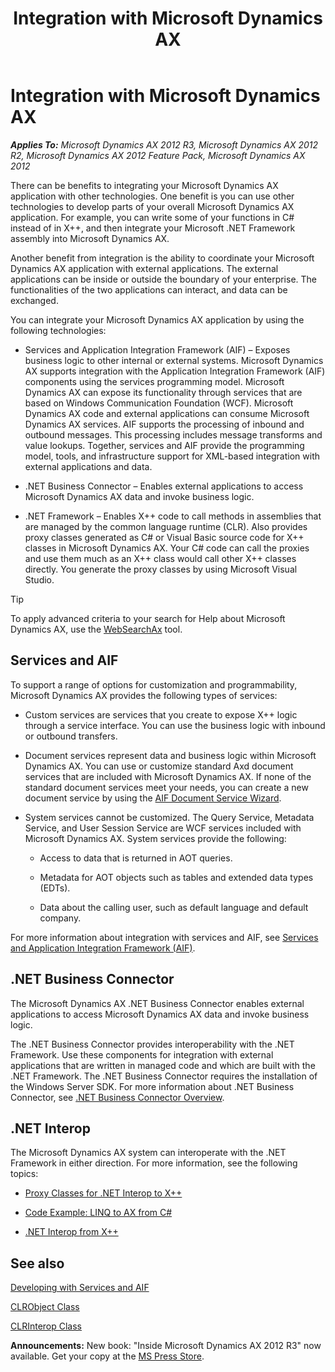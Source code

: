 ﻿---
title: Integration with Microsoft Dynamics AX
TOCTitle: Integration
ms:assetid: de60dbce-d080-41e9-93a4-40a260927e6b
ms:mtpsurl: https://msdn.microsoft.com/en-us/library/Aa877498(v=AX.60)
ms:contentKeyID: 35252086
ms.date: 05/18/2015
mtps_version: v=AX.60
---

# Integration with Microsoft Dynamics AX 


_**Applies To:** Microsoft Dynamics AX 2012 R3, Microsoft Dynamics AX 2012 R2, Microsoft Dynamics AX 2012 Feature Pack, Microsoft Dynamics AX 2012_

There can be benefits to integrating your Microsoft Dynamics AX application with other technologies. One benefit is you can use other technologies to develop parts of your overall Microsoft Dynamics AX application. For example, you can write some of your functions in C\# instead of in X++, and then integrate your Microsoft .NET Framework assembly into Microsoft Dynamics AX.

Another benefit from integration is the ability to coordinate your Microsoft Dynamics AX application with external applications. The external applications can be inside or outside the boundary of your enterprise. The functionalities of the two applications can interact, and data can be exchanged.

You can integrate your Microsoft Dynamics AX application by using the following technologies:

  - Services and Application Integration Framework (AIF) – Exposes business logic to other internal or external systems. Microsoft Dynamics AX supports integration with the Application Integration Framework (AIF) components using the services programming model. Microsoft Dynamics AX can expose its functionality through services that are based on Windows Communication Foundation (WCF). Microsoft Dynamics AX code and external applications can consume Microsoft Dynamics AX services. AIF supports the processing of inbound and outbound messages. This processing includes message transforms and value lookups. Together, services and AIF provide the programming model, tools, and infrastructure support for XML-based integration with external applications and data.

  - .NET Business Connector – Enables external applications to access Microsoft Dynamics AX data and invoke business logic.

  - .NET Framework – Enables X++ code to call methods in assemblies that are managed by the common language runtime (CLR). Also provides proxy classes generated as C\# or Visual Basic source code for X++ classes in Microsoft Dynamics AX. Your C\# code can call the proxies and use them much as an X++ class would call other X++ classes directly. You generate the proxy classes by using Microsoft Visual Studio.


> [!TIP]
> <P>To apply advanced criteria to your search for Help about Microsoft Dynamics AX, use the <A href="http://go.microsoft.com/fwlink/?linkid=247587&amp;xver=ax060">WebSearchAx</A> tool.</P>



## Services and AIF

To support a range of options for customization and programmability, Microsoft Dynamics AX provides the following types of services:

  - Custom services are services that you create to expose X++ logic through a service interface. You can use the business logic with inbound or outbound transfers.

  - Document services represent data and business logic within Microsoft Dynamics AX. You can use or customize standard Axd document services that are included with Microsoft Dynamics AX. If none of the standard document services meet your needs, you can create a new document service by using the [AIF Document Service Wizard](https://msdn.microsoft.com/en-us/library/aa856656\(v=ax.60\)).

  - System services cannot be customized. The Query Service, Metadata Service, and User Session Service are WCF services included with Microsoft Dynamics AX. System services provide the following:
    
      - Access to data that is returned in AOT queries.
    
      - Metadata for AOT objects such as tables and extended data types (EDTs).
    
      - Data about the calling user, such as default language and default company.

For more information about integration with services and AIF, see [Services and Application Integration Framework (AIF)](https://msdn.microsoft.com/en-us/library/gg731810\(v=ax.60\)).

## .NET Business Connector

The Microsoft Dynamics AX .NET Business Connector enables external applications to access Microsoft Dynamics AX data and invoke business logic.

The .NET Business Connector provides interoperability with the .NET Framework. Use these components for integration with external applications that are written in managed code and which are built with the .NET Framework. The .NET Business Connector requires the installation of the Windows Server SDK. For more information about .NET Business Connector, see [.NET Business Connector Overview](net-business-connector-overview.md).

## .NET Interop

The Microsoft Dynamics AX system can interoperate with the .NET Framework in either direction. For more information, see the following topics:

  - [Proxy Classes for .NET Interop to X++](proxy-classes-for-net-interop-to-x.md)

  - [Code Example: LINQ to AX from C\#](code-example-linq-to-ax-from-csharp.md)

  - [.NET Interop from X++](net-interop-from-x.md)

## See also

[Developing with Services and AIF](https://msdn.microsoft.com/en-us/library/hh509053\(v=ax.60\))

[CLRObject Class](https://msdn.microsoft.com/en-us/library/gg803404\(v=ax.60\))

[CLRInterop Class](https://msdn.microsoft.com/en-us/library/gg803050\(v=ax.60\))

  
**Announcements:** New book: "Inside Microsoft Dynamics AX 2012 R3" now available. Get your copy at the [MS Press Store](https://www.microsoftpressstore.com/store/inside-microsoft-dynamics-ax-2012-r3-9780735685109).

